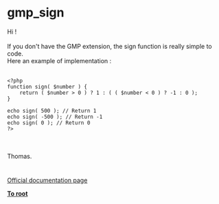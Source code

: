 # gmp_sign



Hi !<br><br>If you don&apos;t have the GMP extension, the sign function is really simple to code.<br>Here an example of implementation :<br><br>

```
<?php
function sign( $number ) {
    return ( $number > 0 ) ? 1 : ( ( $number < 0 ) ? -1 : 0 );
}

echo sign( 500 ); // Return 1
echo sign( -500 ); // Return -1
echo sign( 0 ); // Return 0
?>
```
<br><br>Thomas.  

#

[Official documentation page](https://www.php.net/manual/en/function.gmp-sign.php)

**[To root](/README.md)**